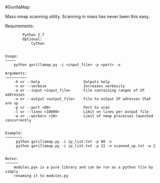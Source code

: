 #GorillaMap

Mass nmap scanning utility. Scanning in mass has never been this easy.

Requirements:
~~~~~~~~~~~~~
        Python 2.7
        Optional:
            Cython


Usage:
~~~~~
    python gorillamap.py -i <input_file> -p <port> -v
    
Arguments:
~~~~~~~~~~
	-h or --help                    Outputs help
	-v or --verbose                 Increases verbosity
	-e or --input <input_file>      File containing ranges of IP addresses
	-o or --output <output_file>    File to output IP adresses that are up
	-p or --port <80>               Port to scan
	-l or --lines <10000>           Limit on lines per output file
	-w or --workers <10>            Limit of nmap processes launched concurrently
	

Example:
~~~~~~~~
     python gorillamap.py -i ip_list.txt -p 80 -v
     python gorillamap.py -i ip_list.txt -p 22 -o scanned_up.txt -w 2


Notes:
~~~~~~
    modules.pyx is a pure library and can be run as a python file by simply 
    renaming it to modules.py
